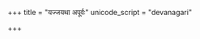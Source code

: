 +++
title = "यज्जयथा अपूर्वः"
unicode_script = "devanagari"

+++
<div class="js_include" url="/vedAH/sAma/paravastu-saama/devaH/indraH/yajjAyathAH/"  newLevelForH1="1" includeTitle="true"> </div>